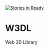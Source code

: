 [![Stories in Ready](https://badge.waffle.io/Elephly/W3DL.png?label=ready&title=Ready)](https://waffle.io/Elephly/W3DL)
# W3DL
Web 3D Library
